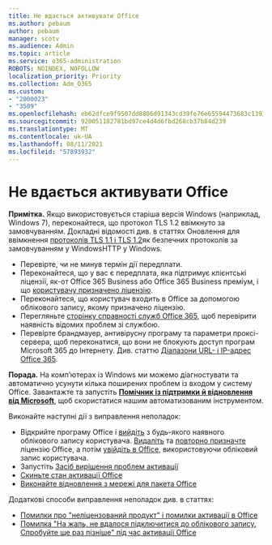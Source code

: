 ```yaml
---
title: Не вдається активувати Office
ms.author: pebaum
author: pebaum
manager: scotv
ms.audience: Admin
ms.topic: article
ms.service: o365-administration
ROBOTS: NOINDEX, NOFOLLOW
localization_priority: Priority
ms.collection: Adm_O365
ms.custom:
- "2000023"
- "3509"
ms.openlocfilehash: eb62dfce9f9507dd8806d91343cd39fe76e65594473683c1393d524f6c2d8a27
ms.sourcegitcommit: 920051182781bd97ce4d4d6fbd268cb37b84d239
ms.translationtype: MT
ms.contentlocale: uk-UA
ms.lasthandoff: 08/11/2021
ms.locfileid: "57893932"
---
```

# <a name="unable-to-activate-office"></a>Не вдається активувати Office

**Примітка.** Якщо використовується старіша версія Windows (наприклад, Windows 7), переконайтеся, що протокол TLS 1.2 ввімкнуто за замовчуванням. Докладні відомості див. в статтях Оновлення для ввімкнення [протоколів TLS 1.1 і TLS 1.2](https://support.microsoft.com/topic/update-to-enable-tls-1-1-and-tls-1-2-as-default-secure-protocols-in-winhttp-in-windows-c4bd73d2-31d7-761e-0178-11268bb10392)як безпечних протоколів за замовчуванням у WindowsHTTP у Windows.

- Перевірте, чи не минув термін дії передплати.
- Переконайтеся, що у вас є передплата, яка підтримує клієнтські ліцензії, як-от Office 365 Business або Office 365 Business преміум, і що [користувачу призначено ліцензію](https://docs.microsoft.com/microsoft-365/admin/manage/assign-licenses-to-users).
- Переконайтеся, що користувач входить в Office за допомогою облікового запису, якому призначено ліцензію.
- Перегляньте [сторінку справності служб Office 365](https://docs.microsoft.com/office365/enterprise/view-service-health), щоб перевірити наявність відомих проблем зі службою.
- Перевірте брандмауер, антивірусну програму та параметри проксі-сервера, щоб переконатися, що вони не блокують доступ програм Microsoft 365 до Інтернету. Див. статтю [Діапазони URL- і IP-адрес Office 365](https://docs.microsoft.com/office365/enterprise/urls-and-ip-address-ranges "Діапазони URL- і IP-адрес Office 365").

**Порада.** На комп’ютерах із Windows ми можемо діагностувати та автоматично усунути кілька поширених проблем із входом у систему Office. Завантажте та запустіть  **[Помічник із підтримки й відновлення від Microsoft](https://aka.ms/SaRA-OfficeSignInScenario)**, щоб скористатися нашим автоматизованим інструментом.

Виконайте наступні дії з виправлення неполадок:

- Відкрийте програму Office і [вийдіть](https://support.office.com/article/5a20dc11-47e9-4b6f-945d-478cb6d92071) з будь-якого наявного облікового запису користувача. [Видаліть](https://docs.microsoft.com/microsoft-365/admin/manage/remove-licenses-from-users) та [повторно призначте](https://docs.microsoft.com/microsoft-365/admin/manage/assign-licenses-to-users) ліцензію Office, а потім [увійдіть в Office](https://support.office.com/article/628ea040-f265-49de-b986-be09c3ebf8a9), використовуючи обліковий запис користувача.
- Запустіть [Засіб вирішення проблем активації](https://aka.ms/SARA-OfficeActivation-Alchemy)
- [Скиньте стан активації Office](https://docs.microsoft.com/office365/troubleshoot/activation/reset-office-365-proplus-activation-state "Скидання стану активації Office")
- [Виконайте відновлення з мережі для пакета Office](https://support.office.com/Article/7821d4b6-7c1d-4205-aa0e-a6b40c5bb88b?wt.mc_id=Alchemy_ClientDIA)

Додаткові способи виправлення неполадок див. в статтях:  

- [Помилки про "неліцензований продукт" і помилки активації в Office](https://support.office.com/Article/0d23d3c0-c19c-4b2f-9845-5344fedc4380?wt.mc_id=Alchemy_ClientDIA)
- [Помилка "На жаль, не вдалося підключитися до облікового запису. Спробуйте ще раз пізніше" під час активації Office](https://docs.microsoft.com/office/troubleshoot/activation-installation/issue-when-activate-office-from-office-365)